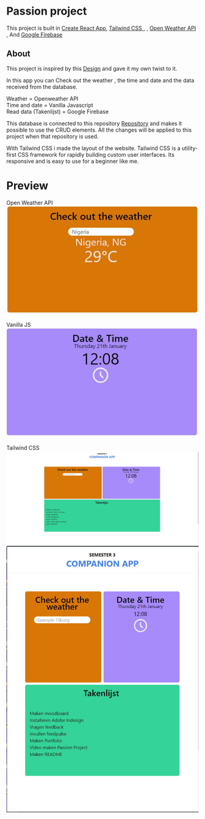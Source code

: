 # Passion project

This project is built in [Create React App](https://reactjs.org/), [Tailwind CSS  ](https://tailwindcss.com/), , [Open Weather API ](https://openweathermap.org/current), And [Google Firebase](https://console.firebase.google.com/)

## About

This project is inspired by this [Design](https://xd.adobe.com/view/988da839-dd61-4b95-9fa8-c0159b130b61-cdde/) and gave it my own twist to it.

In this app you can Check out the weather , the time and date and the data received from the database.

Weather = Openweather API <br>
Time and date = Vanilla Javascript <br>
Read data (Takenlijst) = Google Firebase <br>
 
This database is connected to this repository [Repository](https://github.com/afthamafer/Google-Firebase-CRUD-Data) and makes it possible to use the CRUD elements.
All the changes will be applied to this project when that repository is used.

With Tailwind CSS i made the layout of the website. Tailwind CSS is a utility-first CSS framework for rapidly building custom user interfaces. Its responsive and is easy to use for a beginner like me.


# Preview


Open Weather API
![](previewweather.JPG)
<br>
<br>
Vanilla JS 
![](previewdatetime.JPG)
<br>
<br>
Tailwind CSS
![](previewdesktop.JPG)
![](previewmobile.JPG)
